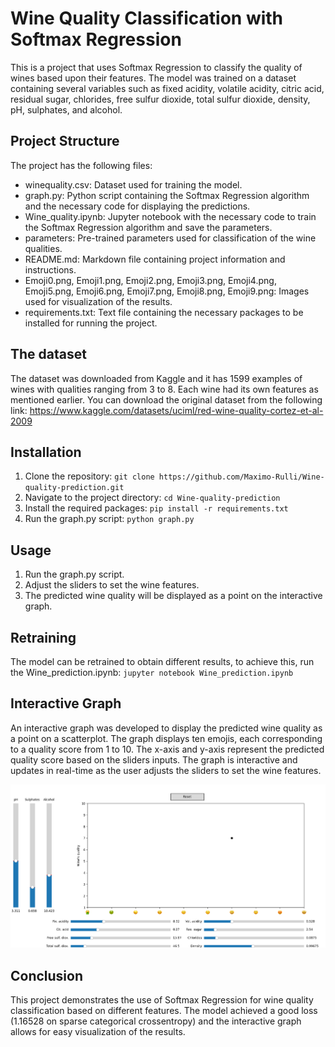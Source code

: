 # Wine Quality Classification with Softmax Regression
This is a project that uses Softmax Regression to classify the quality of wines based upon their features. The model was trained on a dataset containing several variables such as fixed acidity, volatile acidity, citric acid, residual sugar, chlorides, free sulfur dioxide, total sulfur dioxide, density, pH, sulphates, and alcohol.

## Project Structure
The project has the following files:

- winequality.csv: Dataset used for training the model.
- graph.py: Python script containing the Softmax Regression algorithm and the necessary code for displaying the predictions.
- Wine_quality.ipynb: Jupyter notebook with the necessary code to train the Softmax Regression algorithm and save the parameters.
- parameters: Pre-trained parameters used for classification of the wine qualities.
- README.md: Markdown file containing project information and instructions.
- Emoji0.png, Emoji1.png, Emoji2.png, Emoji3.png, Emoji4.png, Emoji5.png, Emoji6.png, Emoji7.png, Emoji8.png, Emoji9.png: Images used for visualization of the results.
- requirements.txt: Text file containing the necessary packages to be installed for running the project.

## The dataset
The dataset was downloaded from Kaggle and it has 1599 examples of wines with qualities ranging from 3 to 8. Each wine had its own features as mentioned earlier. You can download the original dataset from the following link:
https://www.kaggle.com/datasets/uciml/red-wine-quality-cortez-et-al-2009

## Installation
1. Clone the repository: ``` git clone https://github.com/Maximo-Rulli/Wine-quality-prediction.git ```
2. Navigate to the project directory: ``` cd Wine-quality-prediction ```
3. Install the required packages: ``` pip install -r requirements.txt ```
4. Run the graph.py script: ``` python graph.py ```


## Usage
1. Run the graph.py script.
2. Adjust the sliders to set the wine features.
3. The predicted wine quality will be displayed as a point on the interactive graph.

## Retraining
The model can be retrained to obtain different results, to achieve this, run the Wine_prediction.ipynb: ``` jupyter notebook Wine_prediction.ipynb ```

## Interactive Graph
An interactive graph was developed to display the predicted wine quality as a point on a scatterplot. The graph displays ten emojis, each corresponding to a quality score from 1 to 10. The x-axis and y-axis represent the predicted quality score based on the sliders inputs. The graph is interactive and updates in real-time as the user adjusts the sliders to set the wine features.

![Screenshot of the interactive graph generated when running graph.py](/screenshot.png)

## Conclusion
This project demonstrates the use of Softmax Regression for wine quality classification based on different features. The model achieved a good loss (1.16528 on sparse categorical crossentropy) and the interactive graph allows for easy visualization of the results.
